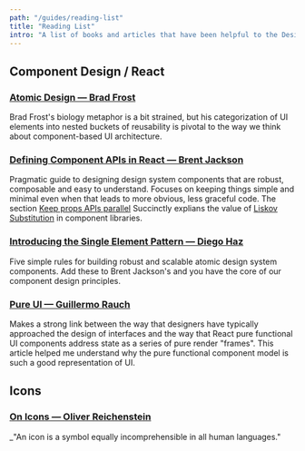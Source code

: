 ```yaml
---
path: "/guides/reading-list"
title: "Reading List"
intro: "A list of books and articles that have been helpful to the Design Ops team at Nulogy as we design and build Nulogy Design System."
---
```


## Component Design / React

### [Atomic Design — Brad Frost](http://bradfrost.com/blog/post/atomic-web-design/)
Brad Frost's biology metaphor is a bit strained, but his categorization of UI elements into nested buckets of reusability is pivotal to the way we think about component-based UI architecture.

### [Defining Component APIs in React — Brent Jackson](http://jxnblk.com/writing/posts/defining-component-apis-in-react/#defining-component-apis-in-react)
Pragmatic guide to designing design system components that are robust, composable and easy to understand. Focuses on keeping things simple and minimal even when that leads to more obvious, less graceful code. The section [Keep props APIs parallel](http://jxnblk.com/writing/posts/defining-component-apis-in-react/#keep-props-apis-parallel) Succinctly explians the value of [Liskov Substitution](https://en.wikipedia.org/wiki/Liskov_substitution_principle) in component libraries.

### [Introducing the Single Element Pattern — Diego Haz](https://medium.freecodecamp.org/introducing-the-single-element-pattern-dfbd2c295c5d)
Five simple rules for building robust and scalable atomic design system components. Add these to Brent Jackson's and you have the core of our component design principles.

### [Pure UI — Guillermo Rauch](https://rauchg.com/2015/pure-ui)
Makes a strong link between the way that designers have typically approached the design of interfaces  and the way that React pure functional UI components address state as a series of pure render "frames". This article helped me understand why the pure functional component model is such a good representation of UI.

## Icons 
### [On Icons — Oliver Reichenstein](https://ia.net/topics/on-icons)
_"An icon is a symbol equally incomprehensible in all human languages."

